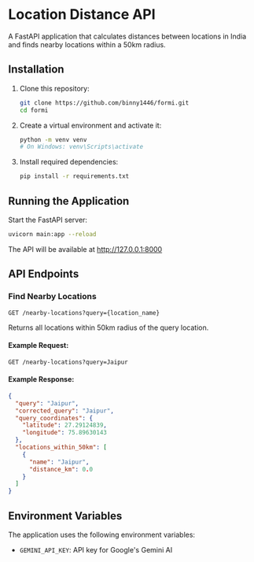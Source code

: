 # Location Distance API

A FastAPI application that calculates distances between locations in India and finds nearby locations within a 50km radius.

## Installation

1. Clone this repository:
   ```bash
   git clone https://github.com/binny1446/formi.git
   cd formi
   ```

2. Create a virtual environment and activate it:
   ```bash
   python -m venv venv
   # On Windows: venv\Scripts\activate
   ```

3. Install required dependencies:
   ```bash
   pip install -r requirements.txt
   ```

## Running the Application

Start the FastAPI server:

```bash
uvicorn main:app --reload
```

The API will be available at http://127.0.0.1:8000

## API Endpoints

### Find Nearby Locations

```
GET /nearby-locations?query={location_name}
```

Returns all locations within 50km radius of the query location.

#### Example Request:
```
GET /nearby-locations?query=Jaipur
```

#### Example Response:
```json
{
  "query": "Jaipur",
  "corrected_query": "Jaipur",
  "query_coordinates": {
    "latitude": 27.29124839,
    "longitude": 75.89630143
  },
  "locations_within_50km": [
    {
      "name": "Jaipur",
      "distance_km": 0.0
    }
  ]
}
```

## Environment Variables

The application uses the following environment variables:

- `GEMINI_API_KEY`: API key for Google's Gemini AI

